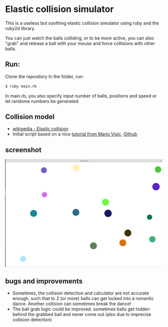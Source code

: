 # Elastic collision simulator
This is a useless but soothing elastic collision simulator using ruby and the ruby2d library.
 
You can just watch the balls colliding, or to be more active, you can also "grab" and release a ball with your mouse and force collisions with other balls.

## Run:
Clone the repository
In the folder, run:
```sh
$ ruby main.rb
```
In main.rb, you also specify input number of balls, positions and speed or let randome numbers be generated. 

## Collision model
+ [wikipedia - Elastic collision](https://en.wikipedia.org/wiki/Elastic_collision)
+ Initial script based on a nice [tutorial from Mario Visic](https://www.youtube.com/watch?v=e3B8m4vBzB0&feature=emb_logo), [Github](https://github.com/mariovisic/ruby2d-games/tree/master/04%20-%20Collision-Detection)

## screenshot
![screenshot](/Screenshot.png?raw=true "screenshot")

## bugs and improvements
+ Sometimes, the collision detection and calculator are not accurate enough, such that to 2 (or more) balls can get locked into a romantic dance. Another collision can sometimes break the dance!
+ The ball grab logic could be improved. sometimes balls get hidden behind the grabbed ball and never come out (also due to imprecise collision detection)

